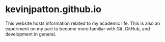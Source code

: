# kevinjpatton.github.io
This website hosts information related to my academic life.
This is also an experiment on my part to become more familiar with Git, GitHub, and development in general.
